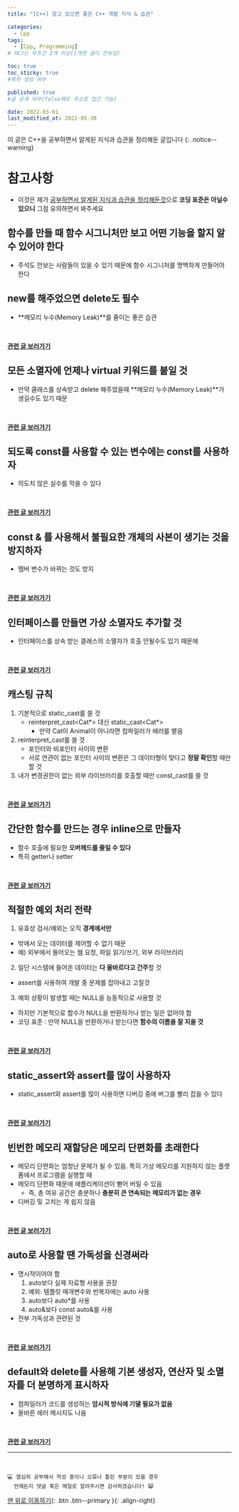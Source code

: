 ```yaml
---
title: "[C++] 알고 있으면 좋은 C++ 개발 지식 & 습관" 

categories:
  - Cpp
tags:
  - [Cpp, Programming]
# 태그는 무조건 2개 이상(1개면 글이 안보임)

toc: true
toc_sticky: true
#목차 생성 여부

published: true
#글 공개 여부(false해도 주소로 접근 가능)

date: 2022-03-01
last_modified_at: 2022-05-30
---
```


이 글은 C++을 공부하면서 알게된 지식과 습관을 정리해둔 글입니다
{: .notice--warning}

# 참고사항
- 이것은 제가 <u>공부하면서 알게된 지식과 습관을 정리해둔것</u>으로 **코딩 표준은 아닐수 있으니** 그점 유의하면서 봐주세요

## 함수를 만들 때 함수 시그니처만 보고 어떤 기능을 할지 알수 있어야 한다
- 주석도 안보는 사람들이 있을 수 있기 때문에 함수 시그니처를 명백하게 만들어야 한다

## new를 해주었으면 delete도 필수
- **메모리 누수(Memory Leak)**를 줄이는 좋은 습관
<br>

[**관련 글 보러가기**](https://reoul.github.io/cpp/cpp-10/)

## 모든 소멸자에 언제나 virtual 키워드를 붙일 것
- 만약 클래스를 상속받고 delete 해주었을때 **메모리 누수(Memory Leak)**가 생길수도 있기 때문
<br>

[**관련 글 보러가기**](https://reoul.github.io/cpp/cpp-11/)

## 되도록 const를 사용할 수 있는 변수에는 const를 사용하자
- 의도치 않은 실수를 막을 수 있다
<br>

[**관련 글 보러가기**](https://reoul.github.io/cpp/cpp-12/)

## const & 를 사용해서 불필요한 개체의 사본이 생기는 것을 방지하자
- 멤버 변수가 바뀌는 것도 방지
<br>

[**관련 글 보러가기**](https://reoul.github.io/cpp/cpp-12/)

## 인터페이스를 만들면 가상 소멸자도 추가할 것
- 인터페이스를 상속 받는 클래스의 소멸자가 호출 안될수도 있기 때문에
<br>

[**관련 글 보러가기**](https://reoul.github.io/cpp/cpp-20/)

## 캐스팅 규칙
1. 기본적으로 static_cast를 쓸 것
   - reinterpret_cast<Cat*> 대신 static_cast<Cat*>
     - 만약 Cat이 Animal이 아니라면 컴파일러가 에러를 뱉음
2. reinterpret_cast를 쓸 것
   - 포인터와 비포인터 사이의 변환
   - 서로 연관이 없는 포인터 사이의 변환은 그 데이터형이 맞다고 **정말 확인**할 때만 할 것
3. 내가 변경권한이 없는 외부 라이브러리를 호출할 때만 const_cast를 쓸 것
<br>

[**관련 글 보러가기**](https://reoul.github.io/cpp/cpp-22/)

## 간단한 함수를 만드는 경우 inline으로 만들자
- 함수 호출에 필요한 **오버헤드를 줄일 수 있다**
- 특히 getter나 setter
<br>

[**관련 글 보러가기**](https://reoul.github.io/cpp/cpp-23/)

## 적절한 예외 처리 전략
1. 유효성 검사/예외는 오직 **경계에서만**
  - 밖에서 오는 데이터를 제어할 수 없기 때문
  - 예) 외부에서 들어오는 웹 요청, 파일 읽기/쓰기, 외부 라이브러리
2. 일단 시스템에 들어온 데이터는 **다 올바르다고 간주**할 것
  - assert를 사용하여 개발 중 문제를 잡아내고 고칠것
3. 예외 상황이 발생할 때는 NULL을 능동적으로 사용할 것
  - 하지만 기본적으로 함수가 NULL을 반환하거나 받는 일은 없어야 함
  - 코딩 표준 : 만약 NULL을 반환하거나 받는다면 **함수의 이름을 잘 지을 것**
<br>

[**관련 글 보러가기**](https://reoul.github.io/cpp/cpp-26/)

## static_assert와 assert를 많이 사용하자
- static_assert와 assert를 많이 사용하면 디버깅 중에 버그를 빨리 잡을 수 있다
<br>

[**관련 글 보러가기**](https://reoul.github.io/cpp/cpp-37/)

## 빈번한 메모리 재할당은 메모리 단편화를 초래한다
- 메모리 단편화는 엄청난 문제가 될 수 있음. 특히 가상 메모리를 지원하지 않는 플랫폼에서 프로그램을 실행할 때
- 메모리 단편화 때문에 애플리케이션이 뻗어 버릴 수 있음
  - 즉, 총 여유 공간은 충분하나 **충분히 큰 연속되는 메모리가 없는 경우**
- 디버깅 및 고치는 게 쉽지 않음
<br>

[**관련 글 보러가기**](https://reoul.github.io/cpp/cpp-33/)

## auto로 사용할 땐 가독성을 신경써라
- 명시적이어야 함
  1. auto보다 실제 자료형 사용을 권장
  2. 예외: 템플릿 매개변수와 반복자에는 auto 사용
  3. auto보다 auto*를 사용
  4. auto&보다 const auto&를 사용
- 전부 가독성과 관련된 것
<br>

[**관련 글 보러가기**](https://reoul.github.io/cpp/cpp-36/)

## default와 delete를 사용해 기본 생성자, 연산자 및 소멸자를 더 분명하게 표시하자
- 컴파일러가 코드를 생성하는 **암시적 방식에 기댈 필요가 없음**
- 올바른 에러 메시지도 나옴
<br>

[**관련 글 보러가기**](https://reoul.github.io/cpp/cpp-38/)

***
<br>

    💻 열심히 공부해서 작성 중이니 오류나 틀린 부분이 있을 경우 
      언제든지 댓글 혹은 메일로 알려주시면 감사하겠습니다! 😸

[맨 위로 이동하기](#){: .btn .btn--primary }{: .align-right}